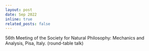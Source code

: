 ```yaml
---
layout: post
date: Sep 2022
inline: true
related_posts: false
---
```


56th Meeting of the Society for Natural Philosophy: Mechanics and Analysis, Pisa, Italy. (round-table talk)
 
 